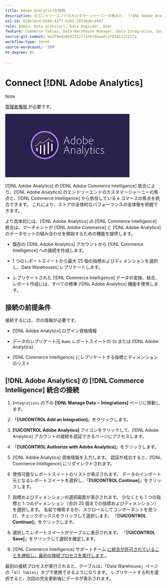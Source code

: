 ```yaml
---
title: Adobe Analyticsを接続
description: のエンドツーエンドのカスタマージャーニーの焦点と、 [!DNL Adobe Analytics]  に基づく e コマースの焦点を一つにまとめる方法を説明し  [!DNL Commerce Intelligence] す。
exl-id: 824e1ee4-6b88-42f7-b265-29330dbc4407
role: Admin, Data Architect, Data Engineer, User
feature: Commerce Tables, Data Warehouse Manager, Data Integration, Data Import/Export
source-git-commit: 6e2f9e4a9e91212771e6f6baa8c2f8101125217a
workflow-type: tm+mt
source-wordcount: '309'
ht-degree: 0%

---
```


# Connect [!DNL Adobe Analytics]

>[!NOTE]
>
>[ 管理者権限 ](../../../administrator/user-management/user-management.md) が必要です。

![](../../../assets/adobe-analytic-slogo.png)

[!DNL Adobe Analytics] の [!DNL Adobe Commerce Intelligence] 統合により、[!DNL Adobe Analytics] のエンドツーエンドのカスタマージャーニーの焦点と、[!DNL Commerce Intelligence] から依存している e コマースの焦点を統合できます。 これにより、ストアの全体的なパフォーマンスの全体像を把握できます。

より具体的には、[!DNL Adobe Analytics] の [!DNL Commerce Intelligence] 統合は、マーチャントが [!DNL Adobe Commerce] と [!DNL Adobe Analytics] のデータセットの組み合わせを開始するための機能を提供します。

- 既存の [!DNL Adobe Analytics] アカウントから [!DNL Commerce Intelligence] への接続を作成します。

- 1 つのレポートスイートから最大 25 個の指標およびディメンションを選択し、Data Warehouseにレプリケートします。

- レプリケートされた [!DNL Commerce Intelligence] データの変換、結合、レポート作成には、すべての標準 [!DNL Adobe Analytics] 機能を使用します。

## 接続の前提条件

接続するには、次の情報が必要です。

- [!DNL Adobe Analytics] ログイン資格情報

- データのレプリケート元 `Name` レポートスイートの `ID` または [!DNL Adobe Analytics]

- [!DNL Commerce Intelligence] にレプリケートする指標とディメンションのリスト

## [!DNL Adobe Analytics] の [!DNL Commerce Intelligence] 統合の接続

1. `Integrations` の下の **[!DNL Manage Data** > **Integrations]** ページに移動します。

1. 「**[!UICONTROL Add an Integration]**」をクリックします。

1. **[!UICONTROL Adobe Analytics]** アイコンをクリックして、[!DNL Adobe Analytics] アカウントの接続を認証できるページにアクセスします。

1. 「**[!UICONTROL Authorize with Adobe Analytics]**」をクリックします。

1. [!DNL Adobe Analytics] 資格情報を入力します。 認証が成功すると、[!DNL Commerce Intelligence] にリダイレクトされます。

1. 使用可能なレポートスイートのリストが表示されます。 データのインポート元となるレポートスイートを選択し、「**[!UICONTROL Continue]**」をクリックします。

1. 指標およびディメンションの選択画面が表示されます。 少なくとも 1 つの指標と 1 つのディメンション（合計 25 個までの指標およびディメンション）を選択します。 名前で検索するか、スクロールしてコンポーネントを見つけ、チェックボックスをクリックして選択します。 「**[!UICONTROL Continue]**」をクリックします。

1. 選択したレポートスイートがテーブルに表示されます。 「**[!UICONTROL Save]**」をクリックして選択を確定します。

1. [!DNL Commerce Intelligence] サポートチーム [ に統合が許可されていることを通知し、最初の接続プロセスを実行します ](https://experienceleague.adobe.com/docs/commerce-knowledge-base/kb/troubleshooting/miscellaneous/mbi-service-policies.html)。

最初の接続プロセスが実行されると、テーブルは、「Data Warehouse」ページの「`All Tables`」タブで使用できるようになります。 レプリケートする列を選択すると、次回の完全更新後にデータが表示されます。
